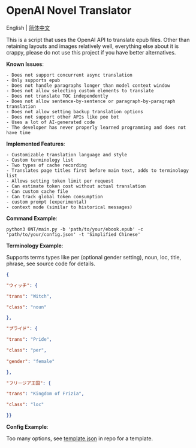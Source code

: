 # OpenAI Novel Translator


English | [简体中文](https://github.com/WeeAris/ONT/blob/master/README_zh.md)


This is a script that uses the OpenAI API to translate epub files. Other than retaining layouts and images relatively well, everything else about it is crappy, please do not use this project if you have better alternatives. 

**Known Issues**:

	- Does not support concurrent async translation
	- Only supports epub 
	- Does not handle paragraphs longer than model context window
	- Does not allow selecting custom elements to translate
	- Does not translate TOC independently
	- Does not allow sentence-by-sentence or paragraph-by-paragraph translation
	- Does not allow setting backup translation options
	- Does not support other APIs like poe bot
	- Uses a lot of AI-generated code
	- The developer has never properly learned programming and does not have time

**Implemented Features**:

	- Customizable translation language and style
	- Custom terminology list
	- Two types of cache recording  
	- Translates page titles first before main text, adds to terminology list
	- Allows setting token limit per request
	- Can estimate token cost without actual translation
	- Can custom cache file
	- Can track global token consumption
    - custom prompt (experimental) 
    - context mode (similar to historical messages) 

**Command Example**:

```commandline
python3 ONT/main.py -b 'path/to/your/ebook.epub' -c 'path/to/your/config.json' -t 'Simplified Chinese'
```

**Terminology Example**:

Supports terms types like per (optional gender setting), noun, loc, title, phrase, see source code for details.

```json
{

"ウィッチ": {

"trans": "Witch", 

"class": "noun"

},

"プライド": {

"trans": "Pride",

"class": "per",
  
"gender": "female"

},

"フリージア王国": {

"trans": "Kingdom of Frizia",

"class": "loc"

}}
```

**Config Example**:

Too many options, see [template.json](https://github.com/WeeAris/ONT/blob/master/config/template.json) in repo for a template.